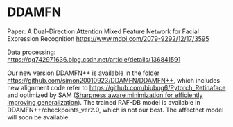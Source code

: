 # DDAMFN
Paper: A Dual-Direction Attention Mixed Feature Network for Facial Expression Recognition
https://www.mdpi.com/2079-9292/12/17/3595

Data processing: https://qq742971636.blog.csdn.net/article/details/136841591

Our new version DDAMFN++ is available in the folder https://github.com/simon20010923/DDAMFN/DDAMFN++, which includes new alignment code refer to https://github.com/biubug6/Pytorch_Retinaface and optimized by SAM ([Sharpness aware minimization for efficiently improving generalization](https://arxiv.org/abs/2010.01412)).
The trained RAF-DB model is available in DDAMFN++/checkpoints_ver2.0, which is not our best. The affectnet model will soon be available.

